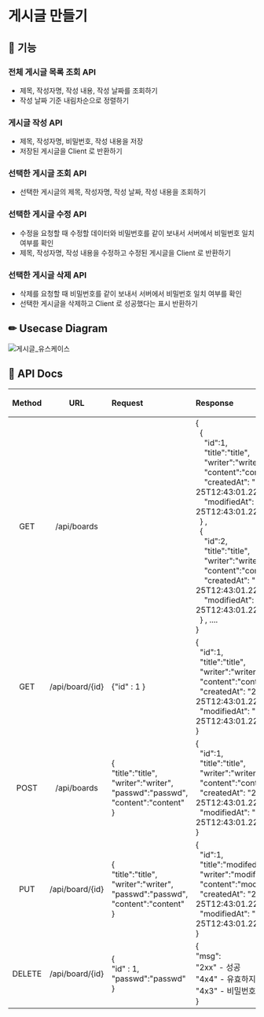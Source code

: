 # 게시글 만들기

## 🔨 기능
### 전체 게시글 목록 조회 API
- 제목, 작성자명, 작성 내용, 작성 날짜를 조회하기
- 작성 날짜 기준 내림차순으로 정렬하기
### 게시글 작성 API 
- 제목, 작성자명, 비밀번호, 작성 내용을 저장
- 저장된 게시글을 Client 로 반환하기
### 선택한 게시글 조회 API 
- 선택한 게시글의 제목, 작성자명, 작성 날짜, 작성 내용을 조회하기 
### 선택한 게시글 수정 API
- 수정을 요청할 때 수정할 데이터와 비밀번호를 같이 보내서 서버에서 비밀번호 일치 여부를 확인
- 제목, 작성자명, 작성 내용을 수정하고 수정된 게시글을 Client 로 반환하기
### 선택한 게시글 삭제 API
- 삭제를 요청할 때 비밀번호를 같이 보내서 서버에서 비밀번호 일치 여부를 확인
- 선택한 게시글을 삭제하고 Client 로 성공했다는 표시 반환하기

## ✏ Usecase Diagram
![게시글_유스케이스](https://user-images.githubusercontent.com/72076023/216767627-3d466878-4fb9-47a9-b148-771579d1a344.png)


## 📜 API Docs

| Method | URL | Request | Response | 기능 |
| :-------: | :---: | :---| :--- | :----: |
| GET | /api/boards | | {<br>&nbsp;&nbsp;{<br>&nbsp;&nbsp;&nbsp;&nbsp;"id":1,<br>&nbsp;&nbsp;&nbsp;&nbsp;"title":"title",<br>&nbsp;&nbsp;&nbsp;&nbsp;"writer":"writer",<br>&nbsp;&nbsp;&nbsp;&nbsp;"content":"content",<br>&nbsp;&nbsp;&nbsp;&nbsp;"createdAt": "2022-07-25T12:43:01.226062”,<br>&nbsp;&nbsp;&nbsp;&nbsp;"modifiedAt": "2022-07-25T12:43:01.226062”,<br>&nbsp;&nbsp;}&nbsp;,<br>&nbsp;&nbsp;{<br>&nbsp;&nbsp;&nbsp;&nbsp;"id":2,<br>&nbsp;&nbsp;&nbsp;&nbsp;"title":"title",<br>&nbsp;&nbsp;&nbsp;&nbsp;"writer":"writer",<br>&nbsp;&nbsp;&nbsp;&nbsp;"content":"content",<br>&nbsp;&nbsp;&nbsp;&nbsp;"createdAt": "2022-07-25T12:43:01.226062”,<br>&nbsp;&nbsp;&nbsp;&nbsp;"modifiedAt": "2022-07-25T12:43:01.226062”,<br>&nbsp;&nbsp;}&nbsp;, ....<br>} | 전체 게시글 조회 
| GET | /api/board/{id} | {"id"  : 1 } | {<br>&nbsp;&nbsp;"id":1,<br>&nbsp;&nbsp;"title":"title",<br>&nbsp;&nbsp;"writer":"writer",<br>&nbsp;&nbsp;"content":"content",<br>&nbsp;&nbsp;"createdAt": "2022-07-25T12:43:01.226062”,<br>&nbsp;&nbsp;"modifiedAt": "2022-07-25T12:43:01.226062”,<br>}|선택 게시글 조회|
| POST | /api/boards | {<br>"title":"title",<br>"writer":"writer",<br>"passwd":"passwd",<br>"content":"content"<br>}| {<br>&nbsp;&nbsp;"id":1,<br>&nbsp;&nbsp;"title":"title",<br>&nbsp;&nbsp;"writer":"writer",<br>&nbsp;&nbsp;"content":"content",<br>&nbsp;&nbsp;"createdAt": "2022-07-25T12:43:01.226062”,<br>&nbsp;&nbsp;"modifiedAt": "2022-07-25T12:43:01.226062”,<br>} |게시글 등록|
| PUT | /api/board/{id} | {<br>"title":"title",<br>"writer":"writer",<br>"passwd":"passwd",<br>"content":"content"<br>}| {<br>&nbsp;&nbsp;"id":1,<br>&nbsp;&nbsp;"title":"modifedtitle",<br>&nbsp;&nbsp;"writer":"modifedwriter",<br>&nbsp;&nbsp;"content":"modifedcontent",<br>&nbsp;&nbsp;"createdAt": "2022-07-25T12:43:01.226062”,<br>&nbsp;&nbsp;"modifiedAt": "2022-07-25T12:43:01.226062”,<br>} |게시글 수정|
| DELETE | /api/board/{id} | {<br>"id"  : 1,<br>"passwd":"passwd"<br>}| {<br>"msg":<br> "2xx" - 성공<br>"4x4" - 유효하지 않은 id<br>"4x3" - 비밀번호 불일치<br>} |게시글 삭제|
